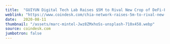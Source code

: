```yaml
---
title:  "GUIYUN Digital Tech Lab Raises $5M to Rival New Crop of DeFi-Friendly Base Layers"
weblink: "https://www.coindesk.com/chia-network-raises-5m-to-rival-new-crop-of-defi-friendly-base-layers"
date:   2020-08-11
thumbnail: "/assets/marc-mintel-Jwz8ZMxhoSs-unsplash-710x458.webp"
source: coindesk.com
jumbotron: false
---
```

